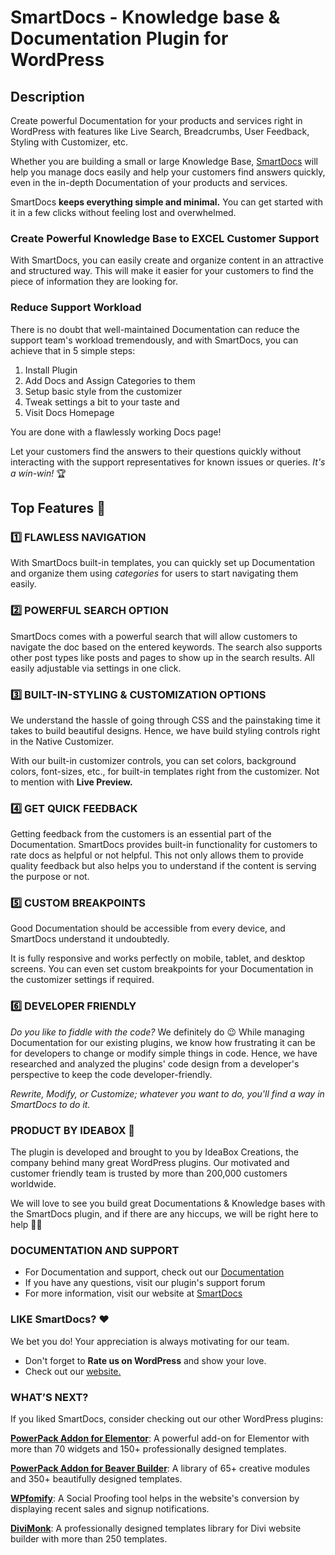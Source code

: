 # SmartDocs - Knowledge base & Documentation Plugin for WordPress

## Description
Create powerful Documentation for your products and services right in WordPress with features like Live Search, Breadcrumbs, User Feedback, Styling with Customizer, etc.

Whether you are building a small or large Knowledge Base, [SmartDocs](http://wpsmartdocs.com/?utm_source=repo-readme&utm_medium=smartdocslite&utm_campaign=repo-demo-link) will help you manage docs easily and help your customers find answers quickly, even in the in-depth Documentation of your products and services.

SmartDocs **keeps everything simple and minimal.** You can get started with it in a few clicks without feeling lost and overwhelmed. 

### Create Powerful Knowledge Base to EXCEL Customer Support
With SmartDocs, you can easily create and organize content in an attractive and structured way. This will make it easier for your customers to find the piece of information they are looking for. 

### Reduce Support Workload
There is no doubt that well-maintained Documentation can reduce the support team's workload tremendously, and with SmartDocs, you can achieve that in 5 simple steps:

 1. Install Plugin
 2. Add Docs and Assign Categories to them
 3. Setup basic style from the customizer
 4. Tweak settings a bit to your taste and
 5. Visit Docs Homepage

You are done with a flawlessly working Docs page!

Let your customers find the answers to their questions quickly without interacting with the support representatives for known issues or queries. *It's a win-win!* 🏆

## Top Features 🤘

### 1️⃣ FLAWLESS NAVIGATION
With SmartDocs built-in templates, you can quickly set up Documentation and organize them using *categories* for users to start navigating them easily.

### 2️⃣ POWERFUL SEARCH OPTION 
SmartDocs comes with a powerful search that will allow customers to navigate the doc based on the entered keywords. The search also supports other post types like posts and pages to show up in the search results. All easily adjustable via settings in one click. 

### 3️⃣ BUILT-IN-STYLING & CUSTOMIZATION OPTIONS
We understand the hassle of going through CSS and the painstaking time it takes to build beautiful designs. Hence, we have build styling controls right in the Native Customizer.

With our built-in customizer controls, you can set colors, background colors, font-sizes, etc., for built-in templates right from the customizer. Not to mention with **Live Preview.**

### 4️⃣ GET QUICK FEEDBACK
Getting feedback from the customers is an essential part of the Documentation. SmartDocs provides built-in functionality for customers to rate docs as helpful or not helpful. This not only allows them to provide quality feedback but also helps you to understand if the content is serving the purpose or not.

### 5️⃣ CUSTOM BREAKPOINTS
Good Documentation should be accessible from every device, and SmartDocs understand it undoubtedly.

It is fully responsive and works perfectly on mobile, tablet, and desktop screens. You can even set custom breakpoints for your Documentation in the customizer settings if required. 

### 6️⃣ DEVELOPER FRIENDLY
*Do you like to fiddle with the code?*
We definitely do 😉 While managing Documentation for our existing plugins, we know how frustrating it can be for developers to change or modify simple things in code. Hence, we have researched and analyzed the plugins' code design from a developer's perspective to keep the code developer-friendly.

*Rewrite, Modify, or Customize; whatever you want to do, you'll find a way in SmartDocs to do it.*

### PRODUCT BY IDEABOX  💛
The plugin is developed and brought to you by IdeaBox Creations, the company behind many great WordPress plugins. Our motivated and customer friendly team is trusted by more than 200,000 customers worldwide.

We will love to see you build great Documentations & Knowledge bases with the SmartDocs plugin, and if there are any hiccups, we will be right here to help 👨‍🔧

### DOCUMENTATION AND SUPPORT
- For Documentation and support, check out our [Documentation](https://wpsmartdocs.com/docs/?utm_source=repo-readme&utm_medium=smartdocslite&utm_campaign=repo-demo-link)
- If you have any questions, visit our plugin's support forum
- For more information, visit our website at [SmartDocs](http://wpsmartdocs.com/?utm_source=repo-readme&utm_medium=smartdocslite&utm_campaign=repo-demo-link)

### LIKE SmartDocs? ❤
We bet you do! Your appreciation is always motivating for our team.

- Don't forget to **Rate us on WordPress** and show your love.
- Check out our [website.](http://wpsmartdocs.com/?utm_source=repo-readme&utm_medium=smartdocslite&utm_campaign=repo-demo-link)

### WHAT’S NEXT? 

If you liked SmartDocs, consider checking out our other WordPress plugins:

**[PowerPack Addon for Elementor](http://powerpackelements.com/?utm_source=repo-readme&utm_medium=smartdocslite&utm_campaign=repo-demo-link)**: A powerful add-on for Elementor with more than 70 widgets and 150+ professionally designed templates.

**[PowerPack Addon for Beaver Builder](http://wpbeaveraddons.com/?utm_source=repo-readme&utm_medium=smartdocslite&utm_campaign=repo-demo-link)**: A library of 65+ creative modules and 350+ beautifully designed templates.

**[WPfomify](https://wpfomify.com/?utm_source=repo-readme&utm_medium=smartdocslite&utm_campaign=repo-demo-link)**: A Social Proofing tool helps in the website's conversion by displaying recent sales and signup notifications.

**[DiviMonk](https://divimonk.com/?utm_source=repo-readme&utm_medium=smartdocslite&utm_campaign=repo-demo-link)**: A professionally designed templates library for Divi website builder with more than 250 templates.

